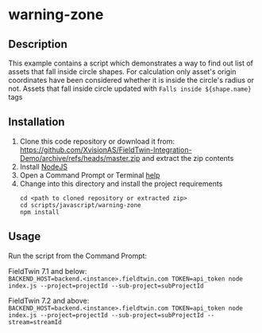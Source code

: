 # warning-zone

## Description

This example contains a script which demonstrates a way to find out list of assets that fall inside circle shapes. For calculation only asset's origin coordinates have been considered whether it is inside the circle's radius or not. Assets that fall inside circle updated with `Falls inside ${shape.name}` tags

## Installation

1. Clone this code repository or download it from:  
   https://github.com/XvisionAS/FieldTwin-Integration-Demo/archive/refs/heads/master.zip
   and extract the zip contents
2. Install [NodeJS](https://nodejs.org/en/)
3. Open a Command Prompt or Terminal [help](https://www.lifewire.com/how-to-open-command-prompt-2618089)
4. Change into this directory and install the project requirements
   ```
   cd <path to cloned repository or extracted zip>
   cd scripts/javascript/warning-zone
   npm install
   ```

## Usage

Run the script from the Command Prompt:

FieldTwin 7.1 and below:  
`BACKEND_HOST=backend.<instance>.fieldtwin.com TOKEN=api_token node index.js --project=projectId --sub-project=subProjectId`

FieldTwin 7.2 and above:  
`BACKEND_HOST=backend.<instance>.fieldtwin.com TOKEN=api_token node index.js --project=projectId --sub-project=subProjectId --stream=streamId`